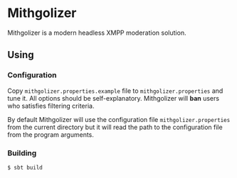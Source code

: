 Mithgolizer
============

Mithgolizer is a modern headless XMPP moderation solution.

Using
-----

### Configuration

Copy `mithgolizer.properties.example` file to `mithgolizer.properties` and tune
it. All options should be self-explanatory. Mithgolizer will **ban** users who
satisfies filtering criteria.

By default Mithgolizer will use the configuration file `mithgolizer.properties`
from the current directory but it will read the path to the configuration file
from the program arguments.

### Building

```console
$ sbt build
```
